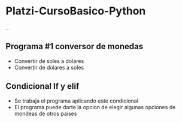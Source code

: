 # Platzi-CursoBasico-Python

..

## Programa #1 conversor de monedas
- Convertir de soles a dolares
- Convertir de dolares a soles

## Condicional If  y elif
- Se trabaja el programa aplicando este condicional
- El programa puede darte la opcion de elegir algunas opciones de mondeas de otros paises